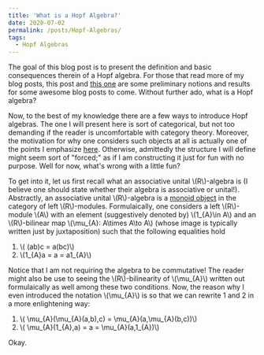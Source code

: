 ```yaml
---
title: 'What is a Hopf Algebra?'
date: 2020-07-02
permalink: /posts/Hopf-Algebras/
tags:
  - Hopf Algebras
---
```


The goal of this blog post is to present the definition and basic consequences therein of a Hopf algebra. For those that read more of my blog posts, this post and [this one](https://almosttrivial.github.io/posts/Tensor-Categories/) are some preliminary notions and results for some awesome blog posts to come. Without further ado, what is a Hopf algebra?

Now, to the best of my knowledge there are a few ways to introduce Hopf algebras. The one I will present here is sort of categorical, but not too demanding if the reader is uncomfortable with category theory. Moreover, the motivation for why one considers such objects at all is actually one of the points I emphasize [here](https://almosttrivial.github.io/posts/Hopf-Algebras-and-Tensor-Categories-a-love-story/). Otherwise, admittedly the structure I will define might seem sort of "forced;" as if I am constructing it just for fun with no purpose. Well for now, what's wrong with a little fun?

To get into it, let us first recall what an associative unital \\(R\\)-algebra is (I believe one should state whether their algebra is associative or unital!). Abstractly, an associative unital \\(R\\)-algebra is a [monoid object](https://almosttrivial.github.io/posts/OnMonoidAndModuleObjects/) in the category of left \\(R\\)-modules. Formulaically, one considers a left \\(R\\)-module \\(A\\) with an element (suggestively denoted by) \\(1\_{A}\in A\\) and an \\(R\\)-bilinear map \\(\mu\_{A}: A\times A\to A\\) (whose image is typically written just by juxtaposition) such that the following equalities hold

1. \\( (ab)c = a(bc)\\)
2. \\(1\_{A}a = a = a1\_{A}\\)

Notice that I am not requiring the algebra to be commutative! The reader might also be use to seeing the \\(R\\)-bilinearity of \\(\mu_{A}\\) written out formulaically as well among these two conditions. Now, the reason why I even introduced the notation \\(\mu_{A}\\) is so that we can rewrite 1 and 2 in a more enlightening way:

1. \\( \mu\_{A}(\mu_{A}(a,b),c) = \mu\_{A}(a,\mu\_{A}(b,c))\\)
2. \\( \mu\_{A}(1\_{A},a) = a = \mu\_{A}(a,1\_{A})\\)

Okay.
